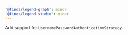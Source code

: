 ```yaml
---
'@finos/legend-graph': minor
'@finos/legend-studio': minor
---
```


Add support for `UsernamePasswordAuthenticationStrategy`.
